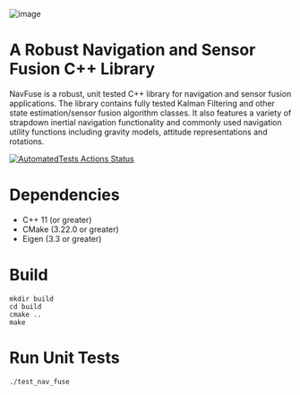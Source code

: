 ![image](https://user-images.githubusercontent.com/89047457/192758897-683c1385-aa26-4ac6-8651-56016523001a.png)

# A Robust Navigation and Sensor Fusion C++ Library
NavFuse is a robust, unit tested C++ library for navigation and sensor fusion applications. The library contains fully tested Kalman Filtering and other state estimation/sensor fusion algorithm classes. It also features a variety of strapdown inertial navigation functionality and commonly used navigation utility functions including gravity models, attitude representations and rotations.

[![AutomatedTests Actions Status](https://github.com/ParkerBarrett959/NavFuse/workflows/NavFuse-master/badge.svg)](https://github.com/ParkerBarrett959/NavFuse/actions)

# Dependencies
* C++ 11 (or greater) <br />
* CMake (3.22.0 or greater) <br />
* Eigen (3.3 or greater) <br />

# Build
```
mkdir build
cd build
cmake ..
make
```
# Run Unit Tests
```
./test_nav_fuse
```
